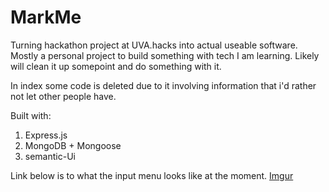 # MarkMe
Turning hackathon project at UVA.hacks into actual useable software. Mostly a personal project to build something with tech I am learning. Likely will clean it up somepoint and do something with it.

In index some code is deleted due to it involving information that i'd rather not let other people have. 

Built with:
  1. Express.js
  2. MongoDB + Mongoose
  3. semantic-Ui

Link below is to what the input menu looks like at the moment.
[Imgur](https://i.imgur.com/lO3YuEw.png)
